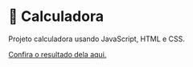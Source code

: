 # 🧮 Calculadora
 Projeto calculadora usando JavaScript, HTML e CSS.

 [Confira o resultado dela aqui.](https://jeniferscarlate.github.io/Calculadora/)
